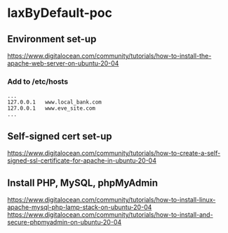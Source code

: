 # laxByDefault-poc

## Environment set-up
https://www.digitalocean.com/community/tutorials/how-to-install-the-apache-web-server-on-ubuntu-20-04

### Add to /etc/hosts
```
...
127.0.0.1	www.local_bank.com
127.0.0.1	www.eve_site.com
...
```

## Self-signed cert set-up
https://www.digitalocean.com/community/tutorials/how-to-create-a-self-signed-ssl-certificate-for-apache-in-ubuntu-20-04

## Install PHP, MySQL, phpMyAdmin
https://www.digitalocean.com/community/tutorials/how-to-install-linux-apache-mysql-php-lamp-stack-on-ubuntu-20-04
https://www.digitalocean.com/community/tutorials/how-to-install-and-secure-phpmyadmin-on-ubuntu-20-04
